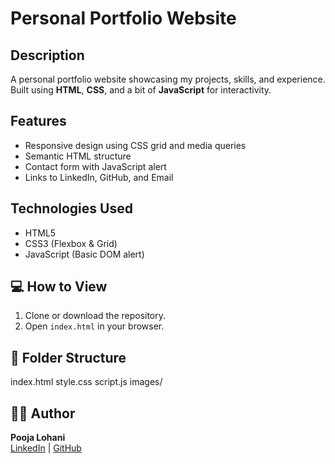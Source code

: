 # Personal Portfolio Website

## Description
A personal portfolio website showcasing my projects, skills, and experience. Built using **HTML**, **CSS**, and a bit of **JavaScript** for interactivity.

## Features
- Responsive design using CSS grid and media queries  
- Semantic HTML structure  
- Contact form with JavaScript alert  
- Links to LinkedIn, GitHub, and Email  

## Technologies Used
- HTML5  
- CSS3 (Flexbox & Grid)  
- JavaScript (Basic DOM alert)
## 💻 How to View
1. Clone or download the repository.  
2. Open `index.html` in your browser.  

## 📂 Folder Structure
index.html
style.css
script.js
images/

## 👩‍💻 Author
**Pooja Lohani**  
[LinkedIn](https://www.linkedin.com/in/pooja-lohani-22826b184/) | [GitHub](https://github.com/pooja02082020)
